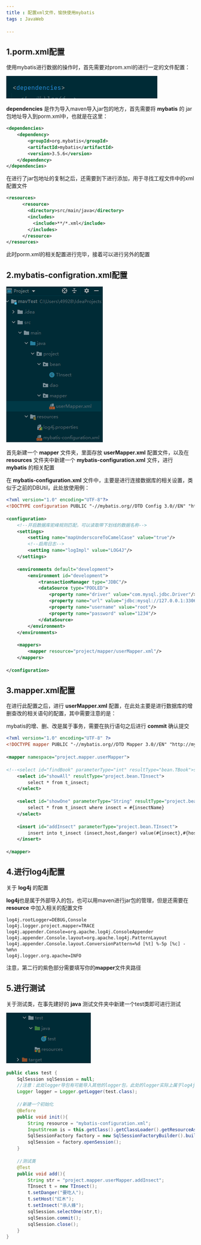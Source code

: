 ```yaml
---
title : 配置xml文件，愉快使用mybatis
tags : JavaWeb

---
```


## 1.porm.xml配置

使用mybatis进行数据的操作时，首先需要对prom.xml的进行一定的文件配置：

![img](/images/porm配置/1.png)

**dependencies** 是作为导入maven导入jar包的地方，首先需要将 **mybatis** 的 jar包地址导入到porm.xml中，也就是在这里：

```xml
<dependencies>
	<dependency>
      	<groupId>org.mybatis</groupId>
      	<artifactId>mybatis</artifactId>
      	<version>3.5.6</version>
	</dependency>
</dependencies>
```

在进行了jar包地址的复制之后，还需要到<build>下进行添加，用于寻找工程文件中的xml配置文件

```xml
<resources>
      <resource>
        <directory>src/main/java</directory>
        <includes>
          <include>**/*.xml</include>
        </includes>
      </resource>
</resources>
```

此时porm.xml的相关配置进行完毕，接着可以进行另外的配置

## 2.mybatis-configration.xml配置

![img](/images/porm配置/2.png)

首先新建一个 **mapper** 文件夹，里面存放 **userMapper.xml** 配置文件，以及在 **resources** 文件夹中新建一个 **mybatis-configuration.xml** 文件，进行 **mybatis** 的相关配置

在 **mybatis-configuration.xml** 文件中，主要是进行连接数据库的相关设置，类似于之前的DBUtil，此处放使用例：

```xml
<?xml version="1.0" encoding="UTF-8"?>
<!DOCTYPE configuration PUBLIC "-//mybatis.org//DTD Config 3.0//EN" "http://mybatis.org/dtd/mybatis-3-config.dtd">

<configuration>
    <!--开启数据库驼峰规则匹配，可以读取带下划线的数据名称-->
    <settings>
        <setting name="mapUnderscoreToCamelCase" value="true"/>
        <!--启用日志-->
        <setting name="logImpl" value="LOG4J"/>
    </settings>
    
    <environments default="development">
        <environment id="development">
            <transactionManager type="JDBC"/>
            <dataSource type="POOLED">
                <property name="driver" value="com.mysql.jdbc.Driver"/>
                <property name="url" value="jdbc:mysql://127.0.0.1:3306/mybase?useUnicode=true&amp;characterEncoding=UTF8&amp;useSSL=false&amp;serverTimezone=UTC"/>
                <property name="username" value="root"/>
                <property name="password" value="1234"/>
            </dataSource>
        </environment>
    </environments>

    <mappers>
        <mapper resource="project/mapper/userMapper.xml"/>
    </mappers>

</configuration>
```

## 3.mapper.xml配置

在进行此配置之后，进行 **userMapper.xml** 配置，在此处主要是进行数据库的增删查改的相关语句的配置，其中需要注意的是：

mybatis的增、删、改是属于事务，需要在执行语句之后进行 **commit** 确认提交

```xml
<?xml version="1.0" encoding="UTF-8" ?>
<!DOCTYPE mapper PUBLIC "-//mybatis.org//DTD Mapper 3.0//EN" "http://mybatis.org/dtd/mybatis-3-mapper.dtd">

<mapper namespace="project.mapper.userMapper">

<!--<select id="findBook" parameterType="int" resultType="bean.TBook">select * from t_book where pk_id =#{id}</select>-->
    <select id="showAll" resultType="project.bean.TInsect">
        select * from t_insect;
    </select>

    <select id="showOne" parameterType="String" resultType="project.bean.TInsect">
        select * from t_insect where insect = #{insectName}
    </select>

    <insert id="addInsect" parameterType="project.bean.TInsect">
        insert into t_insect (insect,host,danger) value(#{insect},#{host},#{danger})
    </insert>

</mapper>
```

## 4.进行log4j配置

关于 **log4j** 的配置

**log4j**也是属于外部导入的包，也可以用maven进行jar包的管理，但是还需要在 **resource** 中加入相关的配置文件

```properties
log4j.rootLogger=DEBUG,Console
log4j.logger.project.mapper=TRACE 
log4j.appender.Console=org.apache.log4j.ConsoleAppender
log4j.appender.Console.layout=org.apache.log4j.PatternLayout
log4j.appender.Console.layout.ConversionPattern=%d [%t] %-5p [%c] - %m%n
log4j.logger.org.apache=INFO
```

注意，第二行的紫色部分需要填写你的**mapper**文件夹路径

## 5.进行测试

关于测试类，在事先建好的 **java** 测试文件夹中新建一个test类即可进行测试

![img](/images/porm配置/3.png)

```java
public class test {
    SqlSession sqlSession = null;
    //注意：此处logger导包有可能导入其他的logger包，此处的logger实际上属于log4j
    Logger logger = Logger.getLogger(test.class);
    
    //新建一个初始化
    @Before
    public void init(){
        String resource = "mybatis-configuration.xml";
        InputStream is = this.getClass().getClassLoader().getResourceAsStream(resource);
        SqlSessionFactory factory = new SqlSessionFactoryBuilder().build(is);
        sqlSession = factory.openSession();
    }

    //测试类
    @Test
    public void add(){
        String str = "project.mapper.userMapper.addInsect";
        TInsect t = new TInsect();
        t.setDanger("要吃人");
        t.setHost("红木");
        t.setInsect("杀人蜂");
        sqlSession.selectOne(str,t);
        sqlSession.commit();
        sqlSession.close();
    }
}
```

